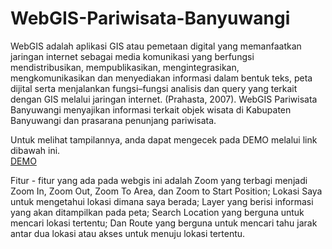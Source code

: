 # WebGIS-Pariwisata-Banyuwangi
WebGIS adalah aplikasi GIS atau pemetaan digital yang memanfaatkan jaringan internet sebagai media komunikasi yang berfungsi mendistribusikan, mempublikasikan, mengintegrasikan, mengkomunikasikan dan menyediakan informasi dalam bentuk teks, peta dijital serta menjalankan fungsi–fungsi analisis dan query yang terkait dengan GIS melalui jaringan internet. (Prahasta, 2007). WebGIS Pariwisata Banyuwangi menyajikan informasi terkait objek wisata di Kabupaten Banyuwangi dan prasarana penunjang pariwisata.
</br>

Untuk melihat tampilannya, anda dapat mengecek pada DEMO melalui link dibawah ini.
</br>
<a href="https://mohammadrizala.github.io/WebGIS-Pariwisata-Banyuwangi/">DEMO</a>
</br>

Fitur - fitur yang ada pada webgis ini adalah Zoom yang terbagi menjadi Zoom In, Zoom Out, Zoom To Area, dan Zoom to Start Position; Lokasi Saya untuk mengetahui lokasi dimana saya berada; Layer yang berisi informasi yang akan ditampilkan pada peta; Search Location yang berguna untuk mencari lokasi tertentu; Dan Route yang berguna untuk mencari tahu jarak antar dua lokasi atau akses untuk menuju lokasi tertentu.
